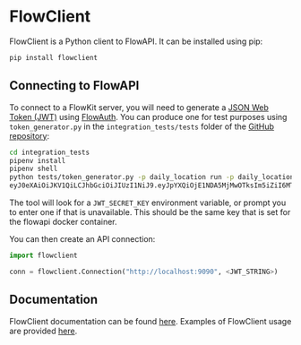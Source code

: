 # FlowClient

FlowClient is a Python client to FlowAPI. It can be installed using pip:

```bash
pip install flowclient
```

## Connecting to FlowAPI

To connect to a FlowKit server, you will need to generate a [JSON Web Token (JWT)](http://jwt.io) using [FlowAuth](../flowauth). You can produce one for test purposes using `token_generator.py` in the `integration_tests/tests` folder of the [GitHub repository](https://github.com/Flowminder/flowkit):

```bash
cd integration_tests
pipenv install
pipenv shell
python tests/token_generator.py -p daily_location run -p daily_location poll -p daily_location get_result -a daily_location admin3 -a daily_location admin2
eyJ0eXAiOiJKV1QiLCJhbGciOiJIUzI1NiJ9.eyJpYXQiOjE1NDA5MjMwOTksIm5iZiI6MTU0MDkyMzA5OSwianRpIjoiMjQ0NzZlMDgtYmQ4OS00M2Y2LWI0NmMtZWFlZWJiYTI3ZTA5IiwiZXhwIjoxNTQxMDA5NDk5LCJpZGVudGl0eSI6InRlc3QiLCJmcmVzaCI6dHJ1ZSwidHlwZSI6ImFjY2VzcyIsInVzZXJfY2xhaW1zIjp7ImRhaWx5X2xvY2F0aW9uIjp7InBlcm1pc3Npb25zIjpbInJ1biIsInBvbGwiLCJnZXRfcmVzdWx0Il0sInNwYXRpYWxfYWdncmVnYXRpb24iOlsiYWRtaW4zIiwiYWRtaW4yIl19fX0.SEu7xQxCYA05TlcC9meoWedhXaPQ5Raqn4tZ3UXifTE
```

The tool will look for a `JWT_SECRET_KEY` environment variable, or prompt you to enter one if that is unavailable. This should be the same key that is set for the flowapi docker container.

You can then create an API connection:

```python
import flowclient

conn = flowclient.Connection("http://localhost:9090", <JWT_STRING>)
```

## Documentation

FlowClient documentation can be found [here](../analyst/client/flowclient). Examples of FlowClient usage are provided [here](../analyst/example_usage).
